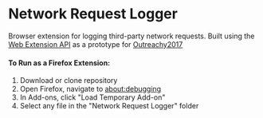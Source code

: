 # Network Request Logger

Browser extension for logging third-party network requests. Built using the [Web Extension API](https://developer.mozilla.org/en-US/Add-ons/WebExtensions) as a prototype for [Outreachy2017](https://m.wiki.mozilla.org/User:Ptheriault/Outreachy2017)

#### To Run as a Firefox Extension:
1. Download or clone repository
2. Open Firefox, navigate to [about:debugging](about:debugging)
3. In Add-ons, click "Load Temporary Add-on"
4. Select any file in the "Network Request Logger" folder


